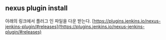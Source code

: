 ## nexus plugin install 

아래의 링크에서 플러그 인 파일을 다운 받는다.
[https://plugins.jenkins.io/nexus-jenkins-plugin/#releases](!https://plugins.jenkins.io/nexus-jenkins-plugin/#releases)


